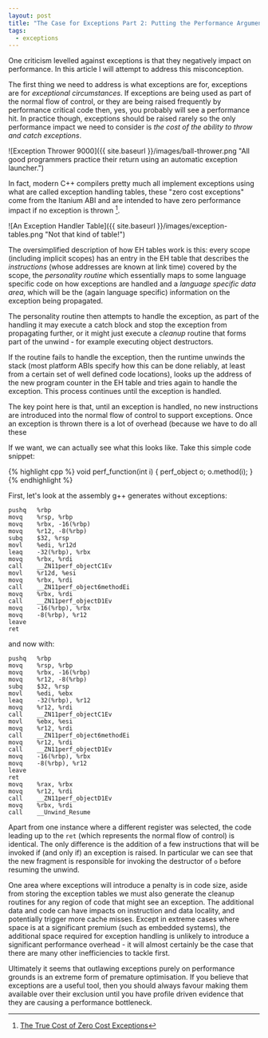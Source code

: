 ```yaml
---
layout: post
title: "The Case for Exceptions Part 2: Putting the Performance Argument to Bed"
tags:
  - exceptions
---
```




One criticism levelled against exceptions is that they negatively
impact on performance. In this article I will attempt to address this
misconception.

The first thing we need to address is what exceptions are for, exceptions are
for _exceptional circumstances_. If exceptions are being used as part of the
normal flow of control, or they are being raised frequently by performance
critical code then, yes, you probably will see a performance hit. In practice
though, exceptions should be raised rarely so the only performance impact we
need to consider is _the cost of the ability to throw and catch exceptions_.

![Exception Thrower 9000]({{ site.baseurl }}/images/ball-thrower.png "All good programmers practice their return using an automatic exception launcher.")

In fact, modern C++ compilers pretty much all implement exceptions using what
are called exception handling tables, these "zero cost exceptions" come from the
Itanium ABI and are intended to have zero performance impact if no exception is
thrown [^mortoray].

[^mortoray]: [The True Cost of Zero Cost Exceptions](https://mortoray.com/2013/09/12/the-true-cost-of-zero-cost-exceptions/)

![An Exception Handler Table]({{ site.baseurl }}/images/exception-tables.png "Not that kind of table!")

The oversimplified description of how EH tables work is this: every scope
(including implicit scopes) has an entry in the EH table that describes the
_instructions_ (whose addresses are known at link time) covered by the scope,
the _personality routine_ which essentially maps to some language specific code
on how exceptions are handled and a _language specific data area_, which will be
the (again language specific) information on the exception being propagated.

The personality routine then attempts to handle the exception, as part of the
handling it may execute a catch block and stop the exception from propagating
further, or it might just execute a _cleanup_ routine that forms part of the
unwind - for example executing object destructors.

If the routine fails to handle the exception, then the runtime unwinds the stack
(most platform ABIs specify how this can be done reliably, at least from a
certain set of well defined code locations), looks up the address of the new
program counter in the EH table and tries again to handle the exception. This
process continues until the exception is handled.

The key point here is that, until an exception is handled, no new instructions
are introduced into the normal flow of control to support exceptions. Once an
exception is thrown there is a lot of overhead (because we have to do all these

If we want, we can actually see what this looks like. Take this simple code
snippet:

{% highlight cpp %}
void perf_function(int i)
{
	perf_object o;
	o.method(i);
}
{% endhighlight %}

First, let's look at the assembly g++ generates without exceptions:

	pushq	%rbp
	movq	%rsp, %rbp
	movq	%rbx, -16(%rbp)
	movq	%r12, -8(%rbp)
	subq	$32, %rsp
	movl	%edi, %r12d
	leaq	-32(%rbp), %rbx
	movq	%rbx, %rdi
	call	__ZN11perf_objectC1Ev
	movl	%r12d, %esi
	movq	%rbx, %rdi
	call	__ZN11perf_object6methodEi
	movq	%rbx, %rdi
	call	__ZN11perf_objectD1Ev
	movq	-16(%rbp), %rbx
	movq	-8(%rbp), %r12
	leave
	ret

and now with:

	pushq	%rbp
	movq	%rsp, %rbp
	movq	%rbx, -16(%rbp)
	movq	%r12, -8(%rbp)
	subq	$32, %rsp
	movl	%edi, %ebx
	leaq	-32(%rbp), %r12
	movq	%r12, %rdi
	call	__ZN11perf_objectC1Ev
	movl	%ebx, %esi
	movq	%r12, %rdi
	call	__ZN11perf_object6methodEi
	movq	%r12, %rdi
	call	__ZN11perf_objectD1Ev
	movq	-16(%rbp), %rbx
	movq	-8(%rbp), %r12
	leave
	ret
	movq	%rax, %rbx
	movq	%r12, %rdi
	call	__ZN11perf_objectD1Ev
	movq	%rbx, %rdi
	call	__Unwind_Resume

Apart from one instance where a different register was selected, the code leading
up to the `ret` (which represents the normal flow of control) is identical. The
only difference is the addition of a few instructions that will be invoked if
(and only if) an exception is raised. In particular we can see that the new
fragment is responsible for invoking the destructor of `o` before resuming the
unwind.

One area where exceptions will introduce a penalty is in code size, aside from
storing the exception tables we must also generate the cleanup routines for
any region of code that might see an exception. The additional data and code
can have impacts on instruction and data locality, and potentially trigger
more cache misses. Except in extreme cases where space is at a significant
premium (such as embedded systems), the additional space required for exception
handling is unlikely to introduce a significant performance overhead - it will
almost certainly be the case that there are many other inefficiencies to tackle
first.

Ultimately it seems that outlawing exceptions purely on performance grounds is
an extreme form of premature optimisation. If you believe that
exceptions are a useful tool, then you should always favour making them
available over their exclusion until you have profile driven evidence that they
are causing a performance bottleneck.
